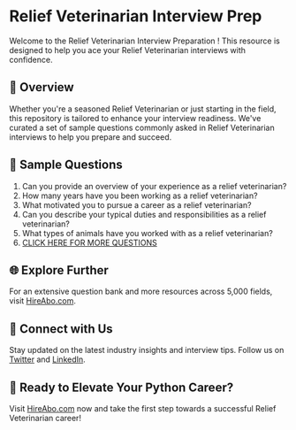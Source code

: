 # Relief Veterinarian Interview Prep

Welcome to the Relief Veterinarian Interview Preparation ! This resource is designed to help you ace your Relief Veterinarian interviews with confidence.

## 🚀 Overview

Whether you're a seasoned Relief Veterinarian or just starting in the field, this repository is tailored to enhance your interview readiness. We've curated a set of sample questions commonly asked in Relief Veterinarian interviews to help you prepare and succeed.

## 📝 Sample Questions

1. Can you provide an overview of your experience as a relief veterinarian?
2. How many years have you been working as a relief veterinarian?
3. What motivated you to pursue a career as a relief veterinarian?
4. Can you describe your typical duties and responsibilities as a relief veterinarian?
5. What types of animals have you worked with as a relief veterinarian?
6. [CLICK HERE FOR MORE QUESTIONS](https://hireabo.com/job/24_0_21/Relief%20Veterinarian)

## 🌐 Explore Further

For an extensive question bank and more resources across 5,000 fields, visit [HireAbo.com](https://www.hireabo.com).

## 📱 Connect with Us

Stay updated on the latest industry insights and interview tips. Follow us on [Twitter](https://twitter.com/hireabo) and [LinkedIn](https://www.linkedin.com/in/hire-abo-3609972a8/).

## 🚀 Ready to Elevate Your Python Career?

Visit [HireAbo.com](https://www.hireabo.com) now and take the first step towards a successful Relief Veterinarian career!